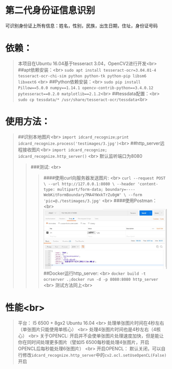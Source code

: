 # 第二代身份证信息识别
可识别身份证上所有信息：姓名，性别，民族，出生日期，住址，身份证号码
# 依赖：
> 本项目在Ubuntu 16.04基于tesseract 3.04，OpenCV2进行开发\<br>
> ##apt依赖安装：\<br>
>`sudo apt install tesseract-ocr=3.04.01-4 tesseract-ocr-chi-sim python python-tk python-pip libsm6 libxext6` \<br>
> ##Python依赖安装：\<br>
>`sudo pip install Pillow==5.0.0 numpy==1.14.1 opencv-contrib-python==3.4.0.12 pytesseract==0.2.0 matplotlib==2.1.2`\<br>
> ##tessdata配置：\<br>
> `sudo cp tessdata/* /usr/share/tesseract-ocr/tessdata`\<br>
# 使用方法：
> ##识别本地图片\<br>
> `import idcard_recognize;print idcard_recognize.process('testimages/3.jpg')`\<br>
> ##http_server远程接收图片\<br>
> `import idcard_recognize;
idcard_recognize.http_server()`  \<br>
> 默认监听端口为8080
>> ###测试:  \<br>
>>> ####使用curl向服务器发送图片:  \<br>
>>>`curl --request POST \
  --url http://127.0.0.1:8080 \
  --header 'content-type: multipart/form-data; boundary=----WebKitFormBoundary7MA4YWxkTrZu0gW' \
  --form 'pic=@./testimages/3.jpg'`  \<br>
>>> ####使用Postman：  \<br>
>>> ![avatar](postman.jpg)
> ##Docker运行http_server:  \<br>
> `docker build -t ocrserver .;docker run -d -p 8080:8080 http_server`  \<br>
> 测试方法同上\<br>
# 性能\<br>
> 平台： I5 6500 + 8gx2 Ubuntu 16.04  \<br>
处理单张图片时间在4秒左右（单张图片只能使用单核心）  \<br>
处理4张图片时间也是4秒左右（4核心）  \<br>
关于OPENCL: 开启并不会使单张图片处理速度加快，但是能让你在同时间处理更多图片（譬如I5 6500每秒能处理4张图片，开启OPENCL后每秒能处理6张图片） \<br> 
开启OPENCL： 默认关闭，可以自行修改`idcard_recognize.http_server`中的`cv2.ocl.setUseOpenCL(False)`开启